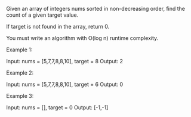 Given an array of integers nums sorted in non-decreasing order, find the count of a given target value.

If target is not found in the array, return 0.

You must write an algorithm with O(log n) runtime complexity.

 
Example 1:

Input: nums = [5,7,7,8,8,10], target = 8
Output: 2

Example 2:

Input: nums = [5,7,7,8,8,10], target = 6
Output: 0

Example 3:

Input: nums = [], target = 0
Output: [-1,-1]
